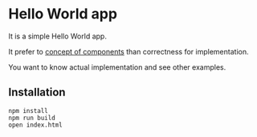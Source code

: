 # Hello World app

It is a simple Hello World app.

It prefer to [concept of components](../../docs/abstract/README.md) than correctness for implementation.

You want to know actual implementation and see other examples.

## Installation

    npm install
    npm run build
    open index.html
